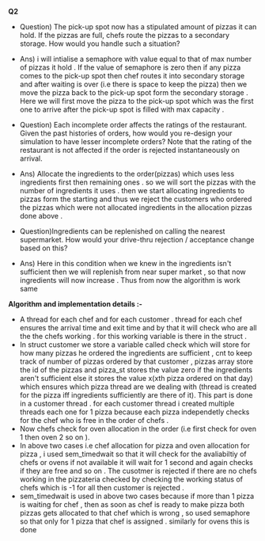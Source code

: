 **Q2**

* Question) The pick-up spot now has a stipulated amount of pizzas it can hold. If the
pizzas are full, chefs route the pizzas to a secondary storage. How would you
handle such a situation? 
* Ans) i will intialise a semaphore with value equal to that of max number of pizzas it hold . If the value of semaphore is zero then if any pizza comes to the pick-up spot then chef routes it into secondary storage and after waiting is over (i.e there is space to keep the pizza) then we move the pizza back to the pick-up spot form the secondary storage . Here we will first move the pizza to the pick-up spot which was the first one to arrive after the pick-up spot is filled with max capacity .

* Question) Each incomplete order affects the ratings of the restaurant. Given the past
histories of orders, how would you re-design your simulation to have lesser
incomplete orders? Note that the rating of the restaurant is not affected if the
order is rejected instantaneously on arrival.
* Ans) Allocate the ingredients to the order(pizzas) which uses less ingredients first then remaining ones . so we will sort the pizzas with the number of ingredients it uses . then we start allocating ingredients to pizzas form the starting and thus we reject the customers who ordered the pizzas which were not allocated ingredients in the allocation pizzas done above . 

* Question)Ingredients can be replenished on calling the nearest supermarket. How
would your drive-thru rejection / acceptance change based on this?
* Ans) Here in this condition when we knew in the ingredients isn't sufficient then we will replenish from  near super market , so that now ingredients will now increase . Thus from now the algorithm is work same 

**Algorithm and implementation details :-**

* A thread for each chef and for each customer . thread for each chef ensures the arrival time and exit time and by that it will check who are all the the chefs working . for this working variable is there in the struct .
* In struct customer we store a variable called check which will store for how many pizzas he ordered the ingredients are sufficient , cnt to keep track of number of pizzas ordered by that customer , pizzas array store the id of the pizzas and pizza_st stores the value zero if the ingredients aren't sufficient else it stores the value x(xth pizza ordered on that day) which ensures which pizza thread are we dealing with (thread is created for the pizza iff ingredients sufficiently are there of it). This part is done in a customer thread . for each customer thread i created multiple threads each one for 1 pizza because each pizza independetly checks for the chef who is free in the order of chefs . 
* Now chefs check for oven allocation in the order (i.e first check for oven 1 then oven 2 so on ).
* In above two cases i.e chef allocation for pizza and oven allocation for pizza , i used sem_timedwait so that it will check for the avaliabiltiy of chefs or ovens if not available it will wait for 1 second and again checks if they are free and so on .  The cusotmer is rejected if there are no chefs working in the pizzateria checked by checking the working status of chefs which is -1 for all then customer is rejected . 
* sem_timedwait is used in above two cases because if more than 1 pizza is waiting for chef , then as soon as chef is ready to make pizza both pizzas gets allocated to that chef which is wrong , so used semaphore so that only for 1 pizza that chef is assigned . similarly for ovens this is done 
